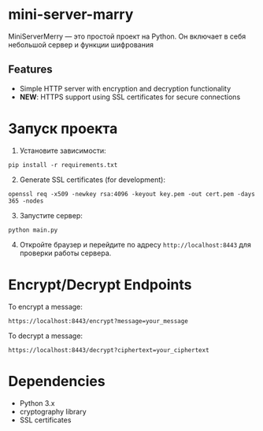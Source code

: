 # mini-server-marry
MiniServerMerry — это простой проект на Python. Он включает в себя небольшой сервер и функции шифрования

## Features

- Simple HTTP server with encryption and decryption functionality
- **NEW**: HTTPS support using SSL certificates for secure connections

# Запуск проекта
1. Установите зависимости:
```
pip install -r requirements.txt
```

2. Generate SSL certificates (for development):
```
openssl req -x509 -newkey rsa:4096 -keyout key.pem -out cert.pem -days 365 -nodes
```

3. Запустите сервер:

```
python main.py
```

4. Откройте браузер и перейдите по адресу `http://localhost:8443` для проверки работы сервера.

# Encrypt/Decrypt Endpoints
To encrypt a message:
```
https://localhost:8443/encrypt?message=your_message
```

To decrypt a message:
```
https://localhost:8443/decrypt?ciphertext=your_ciphertext
```

# Dependencies

- Python 3.x
- cryptography library
- SSL certificates

